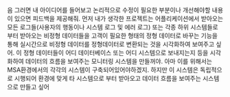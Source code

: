 음 그러면 내 아이디어를 들어보고 논리적으로 수정이 필요한 부분이나 개선해야할 내용이 있으면 피드백을 제공해줘. 먼저 내가 생각한 프로젝트는 어플리케이션에서 받아오는 모든 로그들(사용자의 행동이나 시스템 로그 및 에러 로그) 또는 각종 하위 시스템들로 부터 받아오는 비정형 데이터들을 고객이 필요한 형태의 정형 데이터로 바꾸는 기능을 통해 실시간으로 비정형 데이터를 정형데이터로 변환되는 것을 시각화하여 보여주고 싶어. 이 정형 데이터들이 어디 데이터베이스 또는 어디 시스템으로 보내지는지 등을 시각화하여 데이터의 흐름을 보여주는 모니터링 시스템을 만들꺼야. 아마 이를 위해서는 MSA환경에서의 각각의 시스템이 구축되어있어야하겠지. 하지만 이 시스템은 독립적으로 시행되어 환경에 맞게 타 시스템으로 부터 받아오고 데이터 흐름을 보여주는 시스템으로 만들고 싶어